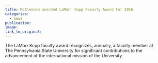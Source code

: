 ```yaml
---
title: McClennen awarded LaMarr Kopp Faculty Award for 2016
categories: 
  - news
publication:
image:
link_to_original:
---
```



The LaMarr Kopp faculty award recognizes, annually, a faculty member at The Pennsylvania State University for significant contributions to the advancement of the international mission of the University.